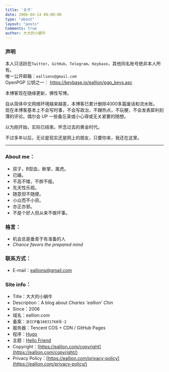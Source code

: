 ```yaml
---
title: '关于'
date: 2006-04-14 00:00:00
type: "about"
layout: "posts"
Comments: true
author: 大大的小蜗牛
---
```


### 声明
本人只活跃在`Twitter`、`GitHub`、`Telegram`、`Keybase`，其他同名账号绝非本人所有。  
唯一公开邮箱：`eallions@gmail.com`  
OpenPGP 公钥之一： <https://keybase.io/eallion/pgp_keys.asc>  

本博客现在随缘更新，佛性写博。

自从简体中文网络环境越来越差，本博客已累计删除4000多篇废话和流水账。  
现在本博客基本上不会写时事，不会写政治，不蹭热点，不玩梗，不会发表犀利刻薄的评论。偶尔会 UP 一些备忘录或小心得或无关紧要的随想。

以为刚开始，实际已结束。怀念过去的黄金时代。

不过多年以后，无论是现实还是网上的朋友，只要你来，我还在这里。

---

### About me：
 - 双子，B型血，断掌，属虎。
 - 已婚。
 - 不高不矮，不胖不瘦。
 - 先天性乐观。
 - 随意但不随便。
 - 小众而不小资。
 - 亦正亦邪。
 - 不是个好人但从来不做坏事。

### 格言：

 - 机会总是垂青于有准备的人 
 - *Chance favors the prepared mind*

### 联系方式：

 - E-mail：<eallions@gmail.com>

### Site info：

 - Title：大大的小蜗牛
 - Description：A blog about *Charles 'eallion' Chin*
 - Since：2006
 - 域名：eallion.com
 - 备案：`浙ICP备16031768号-2`
 - 服务器：Tencent COS + CDN / GitHub Pages
 - 程序：[Hugo](https://gohugo.io)
 - 主题：[Hello Friend](https://github.com/panr/hugo-theme-hello-friend)
 - Copyright：[https://eallion.com/copyright](https://eallion.com/copyright/)
 - Privacy Policy：[https://eallion.com/privacy-policy](https://eallion.com/privacy-policy/)